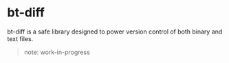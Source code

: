 # bt-diff

bt-diff is a safe library designed to power version control of both binary and text files.

> note: work-in-progress
